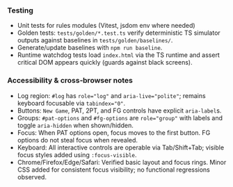 ### Testing

- Unit tests for rules modules (Vitest, jsdom env where needed)
- Golden tests: `tests/golden/*.test.ts` verify deterministic TS simulator outputs against baselines in `tests/golden/baselines/`.
- Generate/update baselines with `npm run baseline`.
- Runtime watchdog tests load `index.html` via the TS runtime and assert critical DOM appears quickly (guards against black screens).

### Accessibility & cross‑browser notes

- Log region: `#log` has `role="log"` and `aria-live="polite"`; remains keyboard focusable via `tabindex="0"`.
- Buttons: `New Game`, PAT, 2PT, and FG controls have explicit `aria-label`s.
- Groups: `#pat-options` and `#fg-options` are `role="group"` with labels and toggle `aria-hidden` when shown/hidden.
- Focus: When PAT options open, focus moves to the first button. FG options do not steal focus when revealed.
- Keyboard: All interactive controls are operable via Tab/Shift+Tab; visible focus styles added using `:focus-visible`.
- Chrome/Firefox/Edge/Safari: Verified basic layout and focus rings. Minor CSS added for consistent focus visibility; no functional regressions observed.